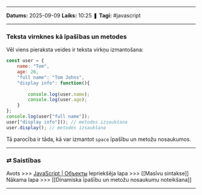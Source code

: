 ___

**Datums:** 2025-09-09
**Laiks:** 10:25
❚ **Tagi:** #javascript 

---
### Teksta virnknes kā īpašības un metodes

Vēl viens pieraksta veides ir teksta virkņu izmantošana:

```js
const user = {
    name: "Tom",
    age: 26,
    "full name": "Tom Johns",
    "display info": function(){
     
        console.log(user.name);
        console.log(user.age);
    }
};
console.log(user["full name"]);
user["display info"](); // metodes izsaukšana
user.display(); // metodes izsaukšana
```

Tā parocība ir tāda, kā var izmantot `space` īpašību un metožu nosaukumos.

---
### ⇄ Saistības

Avots >>> [JavaScript \| Объекты](https://metanit.com/web/javascript/4.1.php)
Iepriekšēja lapa >>> [[Masīvu sintakse]]
Nākama lapa >>> [[Dinamiska īpašību un metožu nosaukumu noteikšana]]

---